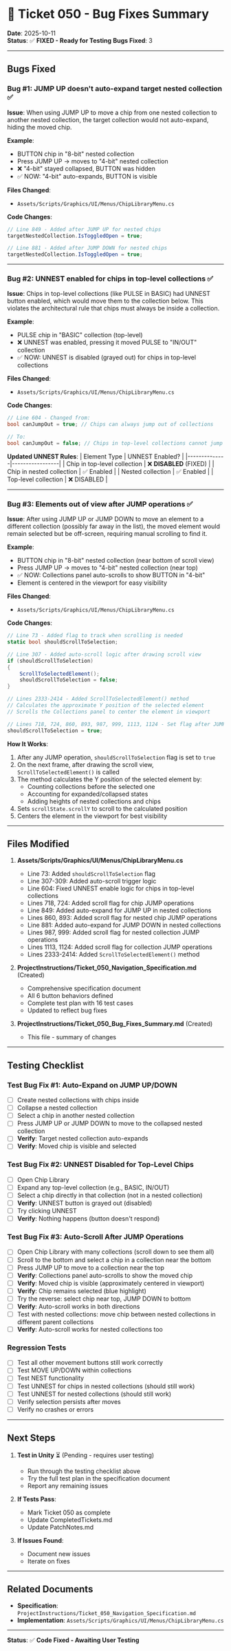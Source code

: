 # 🐛 **Ticket 050 - Bug Fixes Summary**
**Date**: 2025-10-11  
**Status**: ✅ **FIXED - Ready for Testing**
**Bugs Fixed**: 3

---

## **Bugs Fixed**

### **Bug #1: JUMP UP doesn't auto-expand target nested collection** ✅
**Issue**: When using JUMP UP to move a chip from one nested collection to another nested collection, the target collection would not auto-expand, hiding the moved chip.

**Example**:
- BUTTON chip in "8-bit" nested collection
- Press JUMP UP → moves to "4-bit" nested collection
- ❌ "4-bit" stayed collapsed, BUTTON was hidden
- ✅ NOW: "4-bit" auto-expands, BUTTON is visible

**Files Changed**:
- `Assets/Scripts/Graphics/UI/Menus/ChipLibraryMenu.cs`

**Code Changes**:
```csharp
// Line 849 - Added after JUMP UP for nested chips
targetNestedCollection.IsToggledOpen = true;

// Line 881 - Added after JUMP DOWN for nested chips
targetNestedCollection.IsToggledOpen = true;
```

---

### **Bug #2: UNNEST enabled for chips in top-level collections** ✅
**Issue**: Chips in top-level collections (like PULSE in BASIC) had UNNEST button enabled, which would move them to the collection below. This violates the architectural rule that chips must always be inside a collection.

**Example**:
- PULSE chip in "BASIC" collection (top-level)
- ❌ UNNEST was enabled, pressing it moved PULSE to "IN/OUT" collection
- ✅ NOW: UNNEST is disabled (grayed out) for chips in top-level collections

**Files Changed**:
- `Assets/Scripts/Graphics/UI/Menus/ChipLibraryMenu.cs`

**Code Changes**:
```csharp
// Line 604 - Changed from:
bool canJumpOut = true; // Chips can always jump out of collections

// To:
bool canJumpOut = false; // Chips in top-level collections cannot jump out (must stay in a collection)
```

**Updated UNNEST Rules**:
| Element Type | UNNEST Enabled? |
|--------------|-----------------|
| Chip in top-level collection | ❌ **DISABLED** (FIXED) |
| Chip in nested collection | ✅ Enabled |
| Nested collection | ✅ Enabled |
| Top-level collection | ❌ DISABLED |

---

### **Bug #3: Elements out of view after JUMP operations** ✅
**Issue**: After using JUMP UP or JUMP DOWN to move an element to a different collection (possibly far away in the list), the moved element would remain selected but be off-screen, requiring manual scrolling to find it.

**Example**:
- BUTTON chip in "8-bit" nested collection (near bottom of scroll view)
- Press JUMP UP → moves to "4-bit" nested collection (near top)
- ✅ NOW: Collections panel auto-scrolls to show BUTTON in "4-bit"
- Element is centered in the viewport for easy visibility

**Files Changed**:
- `Assets/Scripts/Graphics/UI/Menus/ChipLibraryMenu.cs`

**Code Changes**:
```csharp
// Line 73 - Added flag to track when scrolling is needed
static bool shouldScrollToSelection;

// Line 307 - Added auto-scroll logic after drawing scroll view
if (shouldScrollToSelection)
{
    ScrollToSelectedElement();
    shouldScrollToSelection = false;
}

// Lines 2333-2414 - Added ScrollToSelectedElement() method
// Calculates the approximate Y position of the selected element
// Scrolls the Collections panel to center the element in viewport

// Lines 718, 724, 860, 893, 987, 999, 1113, 1124 - Set flag after JUMP operations
shouldScrollToSelection = true;
```

**How It Works**:
1. After any JUMP operation, `shouldScrollToSelection` flag is set to `true`
2. On the next frame, after drawing the scroll view, `ScrollToSelectedElement()` is called
3. The method calculates the Y position of the selected element by:
   - Counting collections before the selected one
   - Accounting for expanded/collapsed states
   - Adding heights of nested collections and chips
4. Sets `scrollState.scrollY` to scroll to the calculated position
5. Centers the element in the viewport for best visibility

---

## **Files Modified**

1. **Assets/Scripts/Graphics/UI/Menus/ChipLibraryMenu.cs**
   - Line 73: Added `shouldScrollToSelection` flag
   - Line 307-309: Added auto-scroll trigger logic  
   - Line 604: Fixed UNNEST enable logic for chips in top-level collections
   - Lines 718, 724: Added scroll flag for chip JUMP operations
   - Line 849: Added auto-expand for JUMP UP in nested collections
   - Lines 860, 893: Added scroll flag for nested chip JUMP operations
   - Line 881: Added auto-expand for JUMP DOWN in nested collections
   - Lines 987, 999: Added scroll flag for nested collection JUMP operations
   - Lines 1113, 1124: Added scroll flag for collection JUMP operations
   - Lines 2333-2414: Added `ScrollToSelectedElement()` method

2. **ProjectInstructions/Ticket_050_Navigation_Specification.md** (Created)
   - Comprehensive specification document
   - All 6 button behaviors defined
   - Complete test plan with 16 test cases
   - Updated to reflect bug fixes

3. **ProjectInstructions/Ticket_050_Bug_Fixes_Summary.md** (Created)
   - This file - summary of changes

---

## **Testing Checklist**

### **Test Bug Fix #1: Auto-Expand on JUMP UP/DOWN**
- [ ] Create nested collections with chips inside
- [ ] Collapse a nested collection
- [ ] Select a chip in another nested collection
- [ ] Press JUMP UP or JUMP DOWN to move to the collapsed nested collection
- [ ] **Verify**: Target nested collection auto-expands
- [ ] **Verify**: Moved chip is visible and selected

### **Test Bug Fix #2: UNNEST Disabled for Top-Level Chips**
- [ ] Open Chip Library
- [ ] Expand any top-level collection (e.g., BASIC, IN/OUT)
- [ ] Select a chip directly in that collection (not in a nested collection)
- [ ] **Verify**: UNNEST button is grayed out (disabled)
- [ ] Try clicking UNNEST
- [ ] **Verify**: Nothing happens (button doesn't respond)

### **Test Bug Fix #3: Auto-Scroll After JUMP Operations**
- [ ] Open Chip Library with many collections (scroll down to see them all)
- [ ] Scroll to the bottom and select a chip in a collection near the bottom
- [ ] Press JUMP UP to move to a collection near the top
- [ ] **Verify**: Collections panel auto-scrolls to show the moved chip
- [ ] **Verify**: Moved chip is visible (approximately centered in viewport)
- [ ] **Verify**: Chip remains selected (blue highlight)
- [ ] Try the reverse: select chip near top, JUMP DOWN to bottom
- [ ] **Verify**: Auto-scroll works in both directions
- [ ] Test with nested collections: move chip between nested collections in different parent collections
- [ ] **Verify**: Auto-scroll works for nested collections too

### **Regression Tests**
- [ ] Test all other movement buttons still work correctly
- [ ] Test MOVE UP/DOWN within collections
- [ ] Test NEST functionality
- [ ] Test UNNEST for chips in nested collections (should still work)
- [ ] Test UNNEST for nested collections (should still work)
- [ ] Verify selection persists after moves
- [ ] Verify no crashes or errors

---

## **Next Steps**

1. **Test in Unity** ⏳ (Pending - requires user testing)
   - Run through the testing checklist above
   - Try the full test plan in the specification document
   - Report any remaining issues

2. **If Tests Pass**:
   - Mark Ticket 050 as complete
   - Update CompletedTickets.md
   - Update PatchNotes.md

3. **If Issues Found**:
   - Document new issues
   - Iterate on fixes

---

## **Related Documents**

- **Specification**: `ProjectInstructions/Ticket_050_Navigation_Specification.md`
- **Implementation**: `Assets/Scripts/Graphics/UI/Menus/ChipLibraryMenu.cs`

---

**Status**: ✅ **Code Fixed - Awaiting User Testing**

